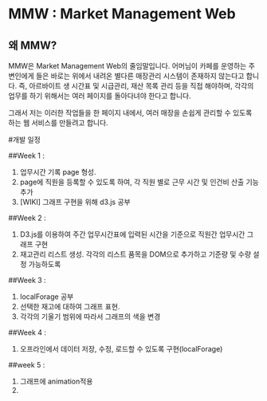 # MMW : Market Management Web

## 왜 MMW?

MMW은 Market Management Web의 줄임말입니다.
어머님이 카페를 운영하는 주변인에게 들은 바로는 위에서 내려온 별다른 매장관리 시스템이 존재하지 않는다고 합니다.
즉, 아르바이트 생 시간표 및 시급관리, 재산 목록 관리 등을 직접 해야하며,
각각의 업무를 하기 위해서는 여러 페이지를 돌아다녀야 한다고 합니다.

그래서 저는 이러한 작업들을 한 페이지 내에서, 
여러 매장을 손쉽게 관리할 수 있도록 하는 웹 서비스를 만들려고 합니다.

#개발 일정

##Week 1 :
1. 업무시간 기록 page 형성.
2. page에 직원을 등록할 수 있도록 하여, 각 직원 별로 근무 시간 및 인건비 산출 기능 추가
3. [WIKI] 그래프 구현을 위해 d3.js 공부

##Week 2 :
1. D3.js를 이용하여 주간 업무시간표에 입력된 시간을 기준으로 직원간 업무시간 그래프 구현
2. 재고관리 리스트 생성. 각각의 리스트 품목을 DOM으로 추가하고 기준량 및 수량 설정 가능하도록

##Week 3 :
1. localForage 공부
2. 선택한 재고에 대하여 그래프 표현.
3. 각각의 기울기 범위에 따라서 그래프의 색을 변경

##Week 4 :
1. 오프라인에서 데이터 저장, 수정, 로드할 수 있도록 구현(localForage)

##week 5 :
1. 그래프에 animation적용
2. 
